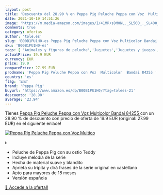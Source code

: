 ```yaml
---
layout: post
title: 'Descuento del 28.90 % en Peppa Pig Peluche Peppa con Voz  Multico'
date: 2021-10-19 14:51:26
image: 'https://m.media-amazon.com/images/I/41MR+sDM0NL._SL500_._SL400_.jpg'
comments: true
category: ofertas
author: 'tole.es'
slug: 'B00B1PU1H0-es Peppa Pig Peluche Peppa con Voz Multicolor Bandai 84255'
sku: 'B00B1PU1H0-es'
tags: [ 'Animales y figuras de peluche','Juguetes','Juguetes y juegos','Peluches','bandai','peluche','peppa','peppa pig','pig', ]
actualPrice: 19.9 EUR
currency: EUR
price: 19.9
comparePrice: 27.99 EUR
prodname: 'Peppa Pig Peluche Peppa con Voz  Multicolor  Bandai 84255 '
country: 'es'
flag: '🇪🇸'
brand: 'Peppa Pig'
buyurl: 'https://www.amazon.es/dp/B00B1PU1H0/?tag=tolees-21'
descuento: '28.90'
average: '23.94'
---
```


Tienes [Peppa Pig Peluche Peppa con Voz  Multicolor  Bandai 84255 ](https://www.amazon.es/dp/B00B1PU1H0/?tag=tolees-21) con un 28.90 % de descuento con precio de oferta de 19.9 EUR (original: 27.99 EUR) en el siguiente enlace!

[![Peppa Pig Peluche Peppa con Voz  Multico](https://m.media-amazon.com/images/I/41MR+sDM0NL._SL500_._SL400_.jpg)](https://www.amazon.es/dp/B00B1PU1H0/?tag=tolees-21)

ℹ️:

- Peluche de Peppa Pig con su ostio Teddy
- Incluye melodía de la serie
- Hecha de material suave y blandito
- Aprieta su tripita y dirá frases de la serie original en castellano
- Apto para mayores de 18 meses
- Versión española

[🛒 Accede a la oferta!!](https://www.amazon.es/dp/B00B1PU1H0/?tag=tolees-21)
